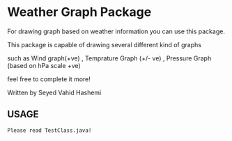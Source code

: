 Weather Graph Package
===========

For drawing graph based on weather information you can use this package.

This package is capable of drawing several different kind of graphs

such as Wind graph(+ve) , Temprature Graph (+/- ve) , Pressure Graph (based on hPa scale +ve)

feel free to complete it more!

Written by Seyed Vahid Hashemi


USAGE
-----
    Please read TestClass.java!  
